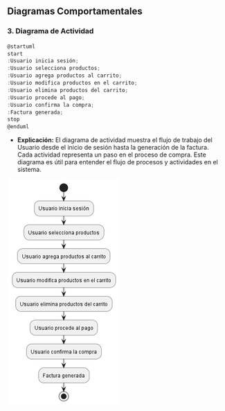 ## Diagramas Comportamentales

### 3. Diagrama de Actividad
```js
@startuml
start
:Usuario inicia sesión;
:Usuario selecciona productos;
:Usuario agrega productos al carrito;
:Usuario modifica productos en el carrito;
:Usuario elimina productos del carrito;
:Usuario procede al pago;
:Usuario confirma la compra;
:Factura generada;
stop
@enduml
```
- **Explicación:** El diagrama de actividad muestra el flujo de trabajo del Usuario desde el inicio de sesión hasta la generación de la factura. Cada actividad representa un paso en el proceso de compra. Este diagrama es útil para entender el flujo de procesos y actividades en el sistema.

![Diagrama de actividad](Diagrama-3.png)